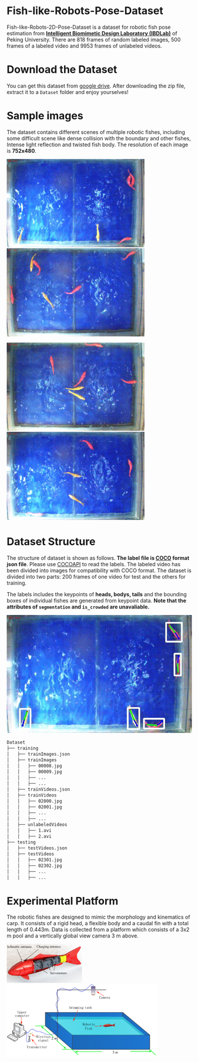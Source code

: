 # Fish-like-Robots-Pose-Dataset
Fish-like-Robots-2D-Pose-Dataset is a dataset for robotic fish pose estimation from **[Intelligent Biomimetic Design Laboratory (IBDLab)](http://en.ibdl.pku.edu.cn/)** of Peking University.  There are 818 frames of random labeled images, 500 frames of a labeled video and 9953 frames of unlabeled videos.

# Download the Dataset

You can get this dataset from [google drive](). After downloading the zip file, extract it to a `Dataset` folder and enjoy yourselves!

# Sample images

The dataset contains different scenes of multiple robotic fishes, including some difficult scene like dense collision with the boundary and other fishes, Intense light reflection and twisted fish body. The resolution of each image is **752x480**. 

<img src="./Figures/Sample (1).jpg" alt="FishPrototype" style="zoom: 50%;" /> <img src="./Figures/Sample (2).jpg" alt="FishPrototype" style="zoom: 50%;" />

<img src="./Figures/Sample (3).jpg" alt="FishPrototype" style="zoom: 50%;" /> <img src="./Figures/Sample (4).jpg" alt="FishPrototype" style="zoom: 50%;" />

# Dataset Structure

The structure of dataset is shown as follows. **The label file is [COCO](https://cocodataset.org/#format-data) format json file**. Please use [COCOAPI](https://github.com/cocodataset/cocoapi)  to read the labels. The labeled video has been divided into images for compatibility with COCO format. The dataset is divided into two parts: 200 frames of one video for test and the others for training.

The labels includes the keypoints of **heads, bodys, tails** and the bounding boxes of individual fishes are generated from keypoint data.  **Note that the attributes of `segmentation` and `is_crowded` are unavaliable.**

<img src="./Figures/Label.jpg" alt="FishPrototype" style="zoom: 100%;" />

```
Dataset
├── training
│   ├── trainImages.json
│   ├── trainImages
│   │   ├── 00008.jpg
│   │   ├── 00009.jpg
│   │   ├── ...
│   │   ├── ...
│   ├── trainVideos.json
│   ├── trainVideos
│   │   ├── 02000.jpg
│   │   ├── 02001.jpg
│   │   ├── ...
│   │   ├── ...
│   ├── unlabeledVideos
│   │   ├── 1.avi
│   │   ├── 2.avi
├── testing
│   ├── testVideos.json
│   ├── testVideos
│   │   ├── 02301.jpg
│   │   ├── 02302.jpg
│   │   ├── ...
│   │   ├── ...
```

# Experimental Platform
The robotic fishes are designed to mimic the morphology and kinematics of carp. It consists of a rigid head, a flexible body and a caudal fin with a total length of 0.443m. Data is collected from a platform which consists of a 3x2 m pool and a vertically global view camera 3 m above.

<img src="./Figures/FishPrototype.png" alt="FishPrototype" style="zoom: 20%;" /><img src="./Figures/FishPlatform.png" alt="FishPlatform" style="zoom: 40%;" /> 







